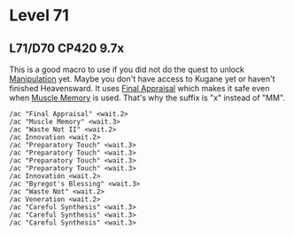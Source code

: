 # Level 71

## L71/D70 CP420 9.7x

This is a good macro to use if you did not do the quest to unlock [Manipulation](https://ffxiv.consolegameswiki.com/wiki/Manipulation) yet.  Maybe you don't have access to Kugane yet or haven't finished Heavensward.  It uses [Final Appraisal](https://ffxiv.consolegameswiki.com/wiki/Final_Appraisal) which makes it safe even when [Muscle Memory](https://ffxiv.consolegameswiki.com/wiki/Muscle_Memory) is used.  That's why the suffix is "x" instead of "MM".

```
/ac "Final Appraisal" <wait.2>
/ac "Muscle Memory" <wait.3>
/ac "Waste Not II" <wait.2>
/ac Innovation <wait.2>
/ac "Preparatory Touch" <wait.3>
/ac "Preparatory Touch" <wait.3>
/ac "Preparatory Touch" <wait.3>
/ac "Preparatory Touch" <wait.3>
/ac Innovation <wait.2>
/ac "Byregot's Blessing" <wait.3>
/ac "Waste Not" <wait.2>
/ac Veneration <wait.2>
/ac "Careful Synthesis" <wait.3>
/ac "Careful Synthesis" <wait.3>
/ac "Careful Synthesis" <wait.3>
```
